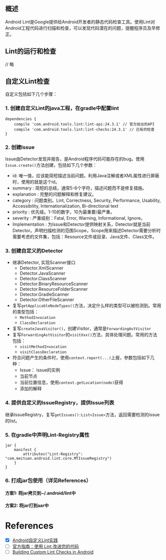 
## 概述

Android Lint是Google提供给Android开发者的静态代码检查工具。使用Lint对Android工程代码进行扫描和检查，可以发现代码潜在的问题，提醒程序员及早修正。

## Lint的运行和检查

// 略

## 自定义Lint检查

自定义包括如下几个步骤：

### 1. 创建自定义Lint的java工程，在gradle中配置lint 

```
dependencies {
    compile 'com.android.tools.lint:lint-api:24.3.1' // 官方给出的API
    compile 'com.android.tools.lint:lint-checks:24.3.1' // 已有的检查
}
```
### 2. 创建Issue

Issue由Detector发现并报告，是Android程序代码可能存在的bug。使用`Issue.create()`方法创建，包括如下几个参数：

- id: 唯一值，应该能简短描述当前问题。利用Java注解或者XML属性进行屏蔽时，使用的就是这个id。
- summary : 简短的总结，通常5-6个字符，描述问题而不是修复措施。
- explanation : 完整的问题解释和修复建议。
- category : 问题类别。Lint, Correctness, Security, Performance, Usability, Accessibility, Internationalization, Bi-directional text
- priority : 优先级。1-10的数字，10为最重要/最严重。
- severity : 严重级别：Fatal, Error, Warning, Informational, Ignore。
- Implementation : 为Issue和Detector提供映射关系，Detector就是当前Detector。声明扫描检测的范围Scope，Scope用来描述Detector需要分析时需要考虑的文件集，包括：Resource文件或目录、Java文件、Class文件。

### 3. 创建自定义的Detector 

- 继承Detector, 实现Scanner接口
    - Detector.XmlScanner
    - Detector.JavaScanner
    - Detector.ClassScanner
    - Detector.BinaryResourceScanner
    - Detector.ResourceFolderScanner
    - Detector.GradleScanner
    - Detector.OtherFileScanner 
- 复写`getApplicableNodeTypes()`方法，决定什么样的类型可以被检测到。常用的类型包括：
    - `MethodInvocation`
    - `ClassDeclaration`
- 复写`createJavaVisitor()`，创建Visitor，通常是`ForwardingAstVisitor`
- 复写`ForwardingAstVisitor`的`visitXxx()`方法，具体处理问题。常用的方法包括：
    - `visitMethodInvocation`
    - `visitClassDeclaration`
- 符合问题产生的条件时，使用`context.report(...)`上报，参数包括如下几种：
    - Issue： issue的实例
    - 当前节点
    - 当前位置信息，使用`context.getLocation(node)`获得
    - 添加的解释

### 4. 提供自定义的IssueRegistry，提供Issue列表

继承IssueRegistry，复写`getIssues():List<Issue>`方法，返回需要检测的issue的list。

### 5. 在gradle中声明Lint-Registry属性

```
jar {
    manifest {
        attributes("Lint-Registry": "com.meituan.android.lint.core.MTIssueRegistry")
    }
}
```

### 6. 打成jar包使用（详见References）

#### 方案1: 将jar拷贝到~/.android/lint中
#### 方案2: 将jar打到aar中


# References
- [x] [Android自定义Lint实践](http://tech.meituan.com/android_custom_lint.html)
- [ ] [官方指南：使用 Lint 改进您的代码](https://developer.android.com/studio/write/lint.html?hl=zh-cn#manuallyRunInspections)
- [ ] [Building Custom Lint Checks in Android](https://www.bignerdranch.com/blog/building-custom-lint-checks-in-android/)